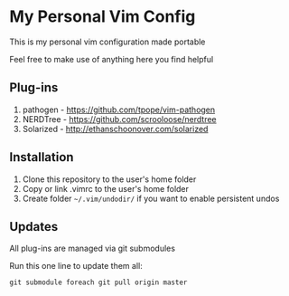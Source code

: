 # My Personal Vim Config

This is my personal vim configuration made portable

Feel free to make use of anything here you find helpful

## Plug-ins

1. pathogen - https://github.com/tpope/vim-pathogen
2. NERDTree - https://github.com/scrooloose/nerdtree
3. Solarized - http://ethanschoonover.com/solarized

## Installation

1. Clone this repository to the user's home folder
2. Copy or link .vimrc to the user's home folder
3. Create folder `~/.vim/undodir/` if you want to enable persistent undos

## Updates

All plug-ins are managed via git submodules

Run this one line to update them all:

`git submodule foreach git pull origin master`
